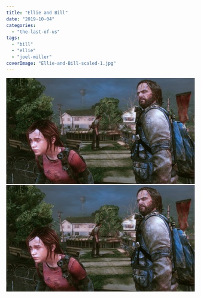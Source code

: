 ```yaml
---
title: "Ellie and Bill"
date: "2019-10-04"
categories: 
  - "the-last-of-us"
tags: 
  - "bill"
  - "ellie"
  - "joel-miller"
coverImage: "Ellie-and-Bill-scaled-1.jpg"
---
```


[![](images/Ellie-and-Bill-scaled-1.jpg)](images/Ellie-and-Bill-scaled-1.jpg)
[![](images/Ellie-and-Bill-scaled-1.jpg)](images/Ellie-and-Bill-scaled-1.jpg)
